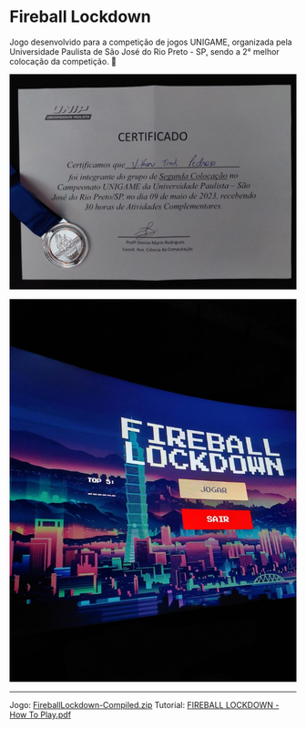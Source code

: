 # Fireball Lockdown

Jogo desenvolvido para a competição de jogos UNIGAME, organizada pela Universidade Paulista de São José do Rio Preto - SP, sendo a 2° melhor colocação da competição. 🥈

![image](./Extras/Certificado17052023.jpg)

![image](./Extras/PhotoFL.jpg)

------
Jogo: [FireballLockdown-Compiled.zip](Extras/FireballLockdown-Compiled.zip)
Tutorial: [FIREBALL LOCKDOWN - How To Play.pdf](Extras/FIREBALL%20LOCKDOWN%20-%20How%20To%20Play.pdf)


